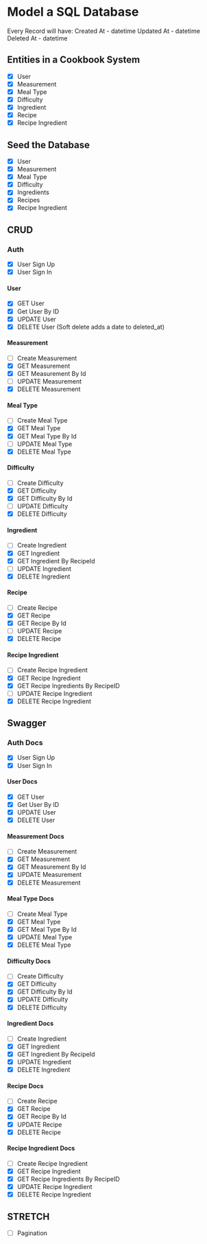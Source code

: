 # Model a SQL Database

Every Record will have:
Created At - datetime
Updated At - datetime
Deleted At - datetime

## Entities in a Cookbook System

- [x] User
- [x] Measurement
- [x] Meal Type
- [x] Difficulty
- [x] Ingredient
- [x] Recipe
- [x] Recipe Ingredient

## Seed the Database

- [x] User
- [x] Measurement
- [x] Meal Type
- [x] Difficulty
- [x] Ingredients
- [x] Recipes
- [x] Recipe Ingredient

## CRUD

### Auth

- [x] User Sign Up
- [x] User Sign In

#### User

- [x] GET User
- [x] Get User By ID
- [x] UPDATE User
- [x] DELETE User (Soft delete adds a date to deleted_at)

#### Measurement

- [ ] Create Measurement
- [x] GET Measurement
- [x] GET Measurement By Id
- [ ] UPDATE Measurement
- [x] DELETE Measurement

#### Meal Type

- [ ] Create Meal Type
- [x] GET Meal Type
- [x] GET Meal Type By Id
- [ ] UPDATE Meal Type
- [x] DELETE Meal Type

#### Difficulty

- [ ] Create Difficulty
- [x] GET Difficulty
- [x] GET Difficulty By Id
- [ ] UPDATE Difficulty
- [x] DELETE Difficulty

#### Ingredient

- [ ] Create Ingredient
- [x] GET Ingredient
- [x] GET Ingredient By RecipeId
- [ ] UPDATE Ingredient
- [x] DELETE Ingredient

#### Recipe

- [ ] Create Recipe
- [x] GET Recipe
- [x] GET Recipe By Id
- [ ] UPDATE Recipe
- [x] DELETE Recipe

#### Recipe Ingredient

- [ ] Create Recipe Ingredient
- [x] GET Recipe Ingredient
- [x] GET Recipe Ingredients By RecipeID
- [ ] UPDATE Recipe Ingredient
- [x] DELETE Recipe Ingredient

## Swagger

### Auth Docs

- [x] User Sign Up
- [x] User Sign In

#### User Docs

- [x] GET User
- [x] Get User By ID
- [x] UPDATE User
- [x] DELETE User

#### Measurement Docs

- [ ] Create Measurement
- [x] GET Measurement
- [x] GET Measurement By Id
- [x] UPDATE Measurement
- [x] DELETE Measurement

#### Meal Type Docs

- [ ] Create Meal Type
- [x] GET Meal Type
- [x] GET Meal Type By Id
- [x] UPDATE Meal Type
- [x] DELETE Meal Type

#### Difficulty Docs

- [ ] Create Difficulty
- [x] GET Difficulty
- [x] GET Difficulty By Id
- [x] UPDATE Difficulty
- [x] DELETE Difficulty

#### Ingredient Docs

- [ ] Create Ingredient
- [x] GET Ingredient
- [x] GET Ingredient By RecipeId
- [x] UPDATE Ingredient
- [x] DELETE Ingredient

#### Recipe Docs

- [ ] Create Recipe
- [x] GET Recipe
- [x] GET Recipe By Id
- [x] UPDATE Recipe
- [x] DELETE Recipe

#### Recipe Ingredient Docs

- [ ] Create Recipe Ingredient
- [x] GET Recipe Ingredient
- [x] GET Recipe Ingredients By RecipeID
- [x] UPDATE Recipe Ingredient
- [x] DELETE Recipe Ingredient

## STRETCH

- [ ] Pagination

